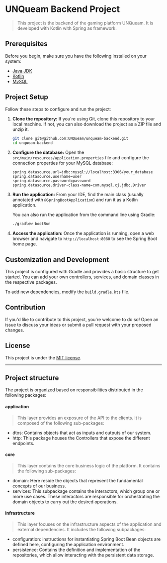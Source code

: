 # UNQueam Backend Project

> This project is the backend of the gaming platform UNQueam. It is developed with Kotlin with Spring as framework.

## Prerequisites

Before you begin, make sure you have the following installed on your system:

- [Java JDK](https://www.oracle.com/java/technologies/javase-downloads.html)
- [Kotlin](https://kotlinlang.org/docs/tutorials/command-line.html)
- [MySQL](https://www.mysql.com/downloads/)

## Project Setup

Follow these steps to configure and run the project:

1. **Clone the repository:** If you're using Git, clone this repository to your local machine. If not, you can also download the project as a ZIP file and unzip it.

    ```sh
    git clone git@github.com:UNQueam/unqueam-backend.git
    cd unqueam-backend
    ```

2. **Configure the database:** Open the `src/main/resources/application.properties` file and configure the connection properties for your MySQL database:

    ```properties
    spring.datasource.url=jdbc:mysql://localhost:3306/your_database
    spring.datasource.username=user
    spring.datasource.password=password
    spring.datasource.driver-class-name=com.mysql.cj.jdbc.Driver
    ```

3. **Run the application:** From your IDE, find the main class (usually annotated with `@SpringBootApplication`) and run it as a Kotlin application.

    You can also run the application from the command line using Gradle:

    ```sh
    ./gradlew bootRun
    ```

4. **Access the application:** Once the application is running, open a web browser and navigate to `http://localhost:8080` to see the Spring Boot home page.

## Customization and Development

This project is configured with Gradle and provides a basic structure to get started. You can add your own controllers, services, and domain classes in the respective packages.

To add new dependencies, modify the `build.gradle.kts` file.

## Contribution

If you'd like to contribute to this project, you're welcome to do so! Open an issue to discuss your ideas or submit a pull request with your proposed changes.

## License

This project is under the [MIT license](LICENSE).

---

## Project structure

The project is organized based on responsibilities distributed in the following packages:

#### application
> This layer provides an exposure of the API to the clients. It is composed of the following sub-packages:

- dtos: Contains objects that act as inputs and outputs of our system.
- http: This package houses the Controllers that expose the different endpoints.

#### core
> This layer contains the core business logic of the platform. It contains the following sub-packages:

- domain: Here reside the objects that represent the fundamental concepts of our business.
- services: This subpackage contains the interactors, which group one or more use cases. These interactors are responsible for orchestrating the domain objects to carry out the desired operations.

#### infrastructure
> This layer focuses on the infrastructure aspects of the application and external dependencies. It includes the following subpackages:

- configuration: instructions for instantiating Spring Boot Bean objects are defined here, configuring the application environment.
- persistence: Contains the definition and implementation of the repositories, which allow interacting with the persistent data storage.
